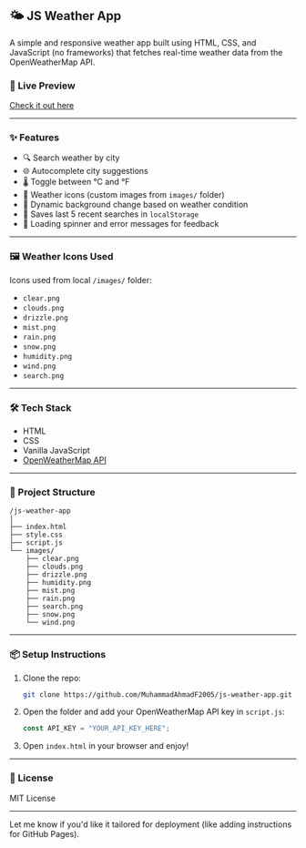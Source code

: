 
## 🌤️ JS Weather App

A simple and responsive weather app built using HTML, CSS, and JavaScript (no frameworks) that fetches real-time weather data from the OpenWeatherMap API.

### 🚀 Live Preview

[Check it out here](https://your-live-link-if-you-have-one)

---

### ✨ Features

* 🔍 Search weather by city
* 🌐 Autocomplete city suggestions
* 🌡️ Toggle between °C and °F
* 📸 Weather icons (custom images from `images/` folder)
* 🎨 Dynamic background change based on weather condition
* 💾 Saves last 5 recent searches in `localStorage`
* 🔄 Loading spinner and error messages for feedback

---

### 🖼️ Weather Icons Used

Icons used from local `/images/` folder:

* `clear.png`
* `clouds.png`
* `drizzle.png`
* `mist.png`
* `rain.png`
* `snow.png`
* `humidity.png`
* `wind.png`
* `search.png`

---

### 🛠️ Tech Stack

* HTML
* CSS
* Vanilla JavaScript
* [OpenWeatherMap API](https://openweathermap.org/api)

---

### 📂 Project Structure

```
/js-weather-app
│
├── index.html
├── style.css
├── script.js
└── images/
    ├── clear.png
    ├── clouds.png
    ├── drizzle.png
    ├── humidity.png
    ├── mist.png
    ├── rain.png
    ├── search.png
    ├── snow.png
    └── wind.png
```

---

### 📦 Setup Instructions

1. Clone the repo:

   ```bash
   git clone https://github.com/MuhammadAhmadF2005/js-weather-app.git
   ```

2. Open the folder and add your OpenWeatherMap API key in `script.js`:

   ```javascript
   const API_KEY = "YOUR_API_KEY_HERE";
   ```

3. Open `index.html` in your browser and enjoy!

---

### 📝 License

MIT License

---

Let me know if you'd like it tailored for deployment (like adding instructions for GitHub Pages).
